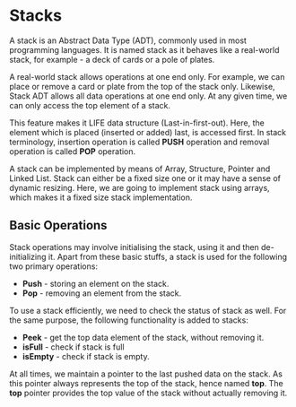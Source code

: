 # Stacks

A stack is an Abstract Data Type (ADT), commonly used in most programming languages. It is named stack as it behaves like a real-world stack, for example - a deck of cards or a pole of plates.

A real-world stack allows operations at one end only. For example, we can place or remove a card or plate from the top of the stack only. Likewise, Stack ADT allows all data operations at one end only. At any given time, we can only access the top element of a stack.

This feature makes it LIFE data structure (Last-in-first-out). Here, the element which is placed (inserted or added) last, is accessed first. In stack terminology, insertion operation is called **PUSH** operation and removal operation is called **POP** operation.

A stack can be implemented by means of Array, Structure, Pointer and Linked List. Stack can either be a fixed size one or it may have a sense of dynamic resizing. Here, we are going to implement stack using arrays, which makes it a fixed size stack implementation.

## Basic Operations

Stack operations may involve initialising the stack, using it and then de-initializing it. Apart from these basic stuffs, a stack is used for the following two primary operations:

- **Push** - storing an element on the stack.
- **Pop** - removing an element from the stack.

To use a stack efficiently, we need to check the status of stack as well. For the same purpose, the following functionality is added to stacks:

- **Peek** - get the top data element of the stack, without removing it.
- **isFull** - check if stack is full
- **isEmpty** - check if stack is empty.

At all times, we maintain a pointer to the last pushed data on the stack. As this pointer always represents the top of the stack, hence named **top**. The **top** pointer provides the top value of the stack without actually removing it.
